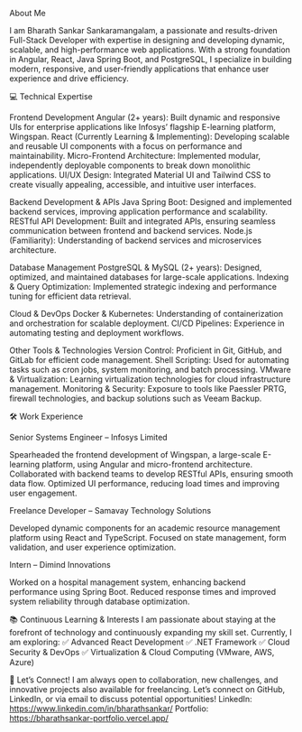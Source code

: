  About Me
                                                                                      
I am Bharath Sankar Sankaramangalam, a passionate and results-driven Full-Stack Developer with expertise in designing and developing dynamic, scalable, and high-performance web applications. With a strong foundation in Angular, React, Java Spring Boot, and PostgreSQL, I specialize in building modern, responsive, and user-friendly applications that enhance user experience and drive efficiency.

💻 Technical Expertise


Frontend Development
Angular (2+ years): Built dynamic and responsive UIs for enterprise applications like Infosys’ flagship E-learning platform, Wingspan.
React (Currently Learning & Implementing): Developing scalable and reusable UI components with a focus on performance and maintainability.
Micro-Frontend Architecture: Implemented modular, independently deployable components to break down monolithic applications.
UI/UX Design: Integrated Material UI and Tailwind CSS to create visually appealing, accessible, and intuitive user interfaces.

Backend Development & APIs
Java Spring Boot: Designed and implemented backend services, improving application performance and scalability.
RESTful API Development: Built and integrated APIs, ensuring seamless communication between frontend and backend services.
Node.js (Familiarity): Understanding of backend services and microservices architecture.

Database Management
PostgreSQL & MySQL (2+ years): Designed, optimized, and maintained databases for large-scale applications.
Indexing & Query Optimization: Implemented strategic indexing and performance tuning for efficient data retrieval.

Cloud & DevOps
Docker & Kubernetes: Understanding of containerization and orchestration for scalable deployment.
CI/CD Pipelines: Experience in automating testing and deployment workflows.

Other Tools & Technologies
Version Control: Proficient in Git, GitHub, and GitLab for efficient code management.
Shell Scripting: Used for automating tasks such as cron jobs, system monitoring, and batch processing.
VMware & Virtualization: Learning virtualization technologies for cloud infrastructure management.
Monitoring & Security: Exposure to tools like Paessler PRTG, firewall technologies, and backup solutions such as Veeam Backup.

🛠️ Work Experience

Senior Systems Engineer – Infosys Limited

Spearheaded the frontend development of Wingspan, a large-scale E-learning platform, using Angular and micro-frontend architecture.
Collaborated with backend teams to develop RESTful APIs, ensuring smooth data flow.
Optimized UI performance, reducing load times and improving user engagement.


Freelance Developer – Samavay Technology Solutions

Developed dynamic components for an academic resource management platform using React and TypeScript.
Focused on state management, form validation, and user experience optimization.


Intern – Dimind Innovations

Worked on a hospital management system, enhancing backend performance using Spring Boot.
Reduced response times and improved system reliability through database optimization.


📚 Continuous Learning & Interests
I am passionate about staying at the forefront of technology and continuously expanding my skill set. Currently, I am exploring:
✅ Advanced React Development
✅ .NET Framework
✅ Cloud Security & DevOps
✅ Virtualization & Cloud Computing (VMware, AWS, Azure)

🤝 Let’s Connect!
I am always open to collaboration, new challenges, and innovative projects also available for freelancing. Let’s connect on GitHub, LinkedIn, or via email to discuss potential opportunities!
LinkedIn: https://www.linkedin.com/in/bharathsankar/
Portfolio: https://bharathsankar-portfolio.vercel.app/
